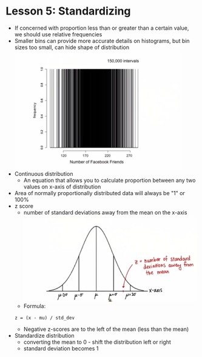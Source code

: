 # Lesson 5: Standardizing

* If concerned with proportion less than or greater than a certain value, we should use relative frequencies
* Smaller bins can provide more accurate details on histograms, but bin sizes too small, can hide shape of distribution
<img src="./images/too_small_bin.png"></img>
* Continuous distribution
    * An equation that allows you to calculate proportion between any two values on x-axis of distribution
* Area of normally proportionally distributed data will always be "1" or 100%
* z score
    * number of standard deviations away from the mean on the x-axis
    <img src="./images/z-value.png"></img>
    * Formula:
    ```
    z = (x - mu) / std_dev
    ```
    * Negative z-scores are to the left of the mean (less than the mean)
* Standardize distribution
    * converting the mean to 0 - shift the distribution left or right
    * standard deviation becomes 1
